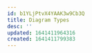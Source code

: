 ```yaml
---
id: b1YLjPtvX4YAAK3w9Cb3Q
title: Diagram Types
desc: ''
updated: 1641411964316
created: 1641411799383
---
```


